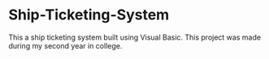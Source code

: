 # Ship-Ticketing-System
This a ship ticketing system built using Visual Basic. This project was made during my second year in college.
